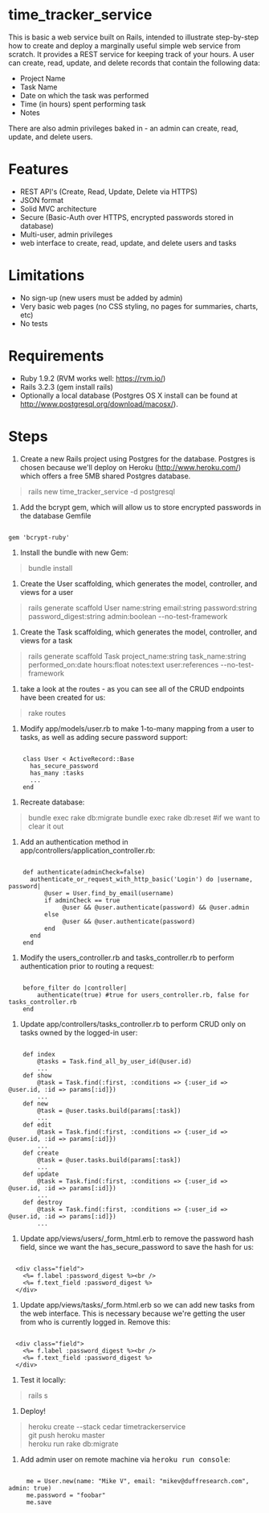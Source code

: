 # time_tracker_service

This is basic a web service built on Rails, intended to illustrate step-by-step how to create
and deploy a marginally useful simple web service from scratch.  It provides a
REST service for keeping track of your hours.  A user can create, read, update, and
delete records that contain the following data:
* Project Name
* Task Name
* Date on which the task was performed
* Time (in hours) spent performing task
* Notes

There are also admin privileges baked in - an admin can create, read, update, and delete users.


# Features
* REST API's (Create, Read, Update, Delete via HTTPS)
* JSON format
* Solid MVC architecture
* Secure (Basic-Auth over HTTPS, encrypted passwords stored in database)
* Multi-user, admin privileges
* web interface to create, read, update, and delete users and tasks

# Limitations
* No sign-up (new users must be added by admin)
* Very basic web pages (no CSS styling, no pages for summaries, charts, etc)
* No tests

# Requirements
* Ruby 1.9.2 (RVM works well: https://rvm.io/)
* Rails 3.2.3 (gem install rails)
* Optionally a local database (Postgres OS X install can be found at http://www.postgresql.org/download/macosx/).

# Steps
1. Create a new Rails project using Postgres for the database.  Postgres is chosen because we'll deploy on Heroku (http://www.heroku.com/) which offers a free 5MB shared Postgres database.
>rails new time_tracker_service -d postgresql

1. Add the bcrypt gem, which will allow us to store encrypted passwords in the database Gemfile
<pre><code>
gem 'bcrypt-ruby'
</code></pre>

1. Install the bundle with new Gem:
>bundle install

1. Create the User scaffolding, which generates the model, controller, and views for a user
>rails generate scaffold User name:string email:string password:string password_digest:string admin:boolean --no-test-framework

1. Create the Task scaffolding, which generates the model, controller, and views for a task
>rails generate scaffold Task project_name:string task_name:string performed_on:date hours:float notes:text user:references  --no-test-framework

1. take a look at the routes - as you can see all of the CRUD endpoints have been created for us:
>rake routes

1. Modify app/models/user.rb to make 1-to-many mapping from a user to tasks, as well as adding secure password support:
<pre><code>
    class User &lt; ActiveRecord::Base
      has_secure_password
      has_many :tasks
      ...
    end
</code></pre>

1. Recreate database:
> bundle exec rake db:migrate
> bundle exec rake db:reset  #if we want to clear it out

1. Add an authentication method in app/controllers/application_controller.rb:
<pre><code>
    def authenticate(adminCheck=false)
      authenticate_or_request_with_http_basic('Login') do |username, password|
          @user = User.find_by_email(username)
          if adminCheck == true
               @user && @user.authenticate(password) && @user.admin
          else
               @user && @user.authenticate(password)
          end
      end
    end
</code></pre>

1. Modify the users_controller.rb and tasks_controller.rb to perform authentication prior to routing a request:
<pre><code>
    before_filter do |controller|
        authenticate(true) #true for users_controller.rb, false for tasks_controller.rb
    end
</code></pre>

1. Update app/controllers/tasks_controller.rb to perform CRUD only on tasks owned by the logged-in user:
<pre><code>
    def index
        @tasks = Task.find_all_by_user_id(@user.id)
        ...
    def show
        @task = Task.find(:first, :conditions => {:user_id => @user.id, :id => params[:id]})
        ...
    def new
        @task = @user.tasks.build(params[:task])
        ...
    def edit
        @task = Task.find(:first, :conditions => {:user_id => @user.id, :id => params[:id]})
        ...
    def create
        @task = @user.tasks.build(params[:task])
        ...
    def update
        @task = Task.find(:first, :conditions => {:user_id => @user.id, :id => params[:id]})
        ...
    def destroy
        @task = Task.find(:first, :conditions => {:user_id => @user.id, :id => params[:id]})
        ...
</code></pre>

1. Update app/views/users/_form_html.erb to remove the password hash field, since we want the has_secure_password to save the hash for us:
<pre><code>
  &lt;div class="field"&gt;
    &lt;%= f.label :password_digest %>&lt;br /&gt;
    &lt;%= f.text_field :password_digest %&gt;
  &lt;/div&gt;
</code></pre>

1. Update app/views/tasks/_form.html.erb so we can add new tasks from the web interface.  This is necessary because we're getting the user from who is currently logged in.  Remove this:
<pre><code>
  &lt;div class="field"&gt;
    &lt;%= f.label :password_digest %>&lt;br /&gt;
    &lt;%= f.text_field :password_digest %&gt;
  &lt;/div&gt;
</code></pre>


1. Test it locally:
>rails s

1. Deploy!
>heroku create --stack cedar timetrackerservice   
>git push heroku master  
>heroku run rake db:migrate  

1. Add admin user on remote machine via <tt>heroku run console</tt>:
<pre><code>
     me = User.new(name: "Mike V", email: "mikev@duffresearch.com", admin: true)
     me.password = "foobar"
     me.save
</code></pre>
